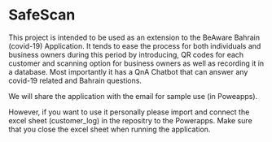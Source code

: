 # SafeScan
This project is intended to be used as an extension to the BeAware Bahrain (covid-19) Application. It tends to ease the process for both individuals and business owners during this period by introducing, QR codes for each customer and scanning option for business owners as well as recording it in a database. Most importantly it has a QnA Chatbot that can answer any covid-19 related and Bahrain questions.

We will share the application with the email for sample use (in Poweapps).

However, if you want to use it personally please import and connect the excel sheet (customer_log) in the repositry to the Powerapps. 
Make sure that you close the excel sheet when running the application. 
